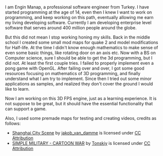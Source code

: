 

I am Engin Manap, a professional software engineer from Turkey. I have started programming at the age of 14, even then I knew I want to work on programming, and keep working on this path, eventually allowing me earn my living developing software. Currently I am developing enterprise level software that serves around 400 million people around the globe.

But this did not mean I stop working honing my skills. Back in the middle school I created some small mod maps for quake 2 and model modifications for Half-life. At the time I didn't know enough mathematics to make sense of even some basic things, like rotating door on an axis etc. Now with a BS on Computer science, sure I should be able to get the 3d programming, but I did not. At least the first couple tries. I failed to properly implement even a pong game with OpenGL. After failing over and over, I got some good resources focusing on mathematics of 3D programming, and finally understand what I am try to implement. Since then I tried out some minor applications as samples, and realized they don't cover the ground I would like to learn.

Now I am working on this 3D FPS engine, just as a learning experience. It is not suppose to be great, but it should have the essential functionality that can support a game.


Also, I used some premade maps for testing and creating videos, credits as follows:

* [Shanghai City Scene](https://sketchfab.com/models/7dfb633ca4d8430f914d20a5213cfc6f) by [jakob_van_damme](https://sketchfab.com/jakob_van_damme2) is licensed under [CC Attribution](http://creativecommons.org/licenses/by/4.0/)
* [SIMPLE MILITARY - CARTOON WAR](https://sketchfab.com/models/187a3122ef064912b7718c49dca40f5a) by [Tonskiy](https://sketchfab.com/tonskiy) is licensed under [CC Attribution](http://creativecommons.org/licenses/by/4.0/) 